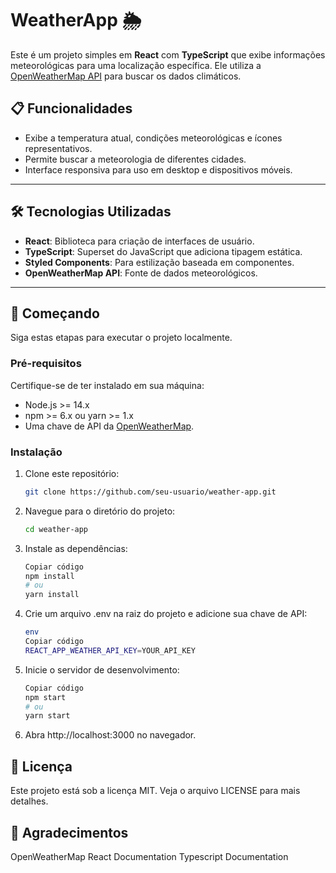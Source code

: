 # WeatherApp 🌦️

Este é um projeto simples em **React** com **TypeScript** que exibe informações meteorológicas para uma localização específica. Ele utiliza a [OpenWeatherMap API](https://openweathermap.org/api) para buscar os dados climáticos.

## 📋 Funcionalidades

- Exibe a temperatura atual, condições meteorológicas e ícones representativos.
- Permite buscar a meteorologia de diferentes cidades.
- Interface responsiva para uso em desktop e dispositivos móveis.

---

## 🛠️ Tecnologias Utilizadas

- **React**: Biblioteca para criação de interfaces de usuário.
- **TypeScript**: Superset do JavaScript que adiciona tipagem estática.
- **Styled Components**: Para estilização baseada em componentes.
- **OpenWeatherMap API**: Fonte de dados meteorológicos.

---

## 🚀 Começando

Siga estas etapas para executar o projeto localmente.

### Pré-requisitos

Certifique-se de ter instalado em sua máquina:

- Node.js >= 14.x
- npm >= 6.x ou yarn >= 1.x
- Uma chave de API da [OpenWeatherMap](https://openweathermap.org/api).

### Instalação

1. Clone este repositório:

   ```bash
   git clone https://github.com/seu-usuario/weather-app.git

2. Navegue para o diretório do projeto:

   ```bash
   cd weather-app

3. Instale as dependências:

   ```bash
   Copiar código
   npm install
   # ou
   yarn install

4. Crie um arquivo .env na raiz do projeto e adicione sua chave de API:

   ```bash
   env
   Copiar código
   REACT_APP_WEATHER_API_KEY=YOUR_API_KEY

5. Inicie o servidor de desenvolvimento:

   ````bash
   Copiar código
   npm start
   # ou
   yarn start

6. Abra http://localhost:3000 no navegador.

## 📄 Licença

Este projeto está sob a licença MIT. Veja o arquivo LICENSE para mais detalhes.

## 🌟 Agradecimentos

OpenWeatherMap
React Documentation
Typescript Documentation
